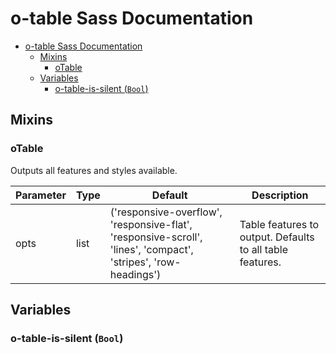 # o-table Sass Documentation

- [o-table Sass Documentation](#o-table-sass-documentation)
  - [Mixins](#mixins)
    - [oTable](#otable)
  - [Variables](#variables)
    - [o-table-is-silent (`Bool`)](#o-table-is-silent-bool)

## Mixins

### oTable

Outputs all features and styles available.

| Parameter | Type | Default                                                                                                        | Description                                               |
| --------- | ---- | -------------------------------------------------------------------------------------------------------------- | --------------------------------------------------------- |
| opts      | list | ('responsive-overflow', 'responsive-flat', 'responsive-scroll', 'lines', 'compact', 'stripes', 'row-headings') | Table features to output. Defaults to all table features. |

## Variables

### o-table-is-silent (`Bool`)
